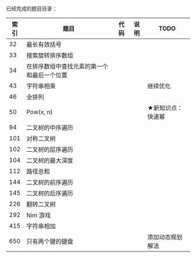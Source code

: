 已经完成的题目目录：

| 索引 | 题目                                       | 代码 | 说明 | TODO              |
| ---- | ------------------------------------------ | ---- | ---- | ----------------- |
| 32   | 最长有效括号                               |      |      |                   |
| 33   | 搜索旋转排序数组                           |      |      |                   |
| 34   | 在排序数组中查找元素的第一个和最后一个位置 |      |      |                   |
| 43   | 字符串相乘                                 |      |      | 继续优化          |
| 46   | 全排列                                     |      |      |                   |
| 50   | Pow(x, n)                                  |      |      | ★新知识点：快速幂 |
| 94   | 二叉树的中序遍历                           |      |      |                   |
| 101  | 对称二叉树                                 |      |      |                   |
| 102  | 二叉树的层序遍历                           |      |      |                   |
| 104  | 二叉树的最大深度                           |      |      |                   |
| 112  | 路径总和                                   |      |      |                   |
| 144  | 二叉树的前序遍历                           |      |      |                   |
| 145  | 二叉树的后序遍历                           |      |      |                   |
| 226  | 翻转二叉树                                 |      |      |                   |
| 292  | Nim 游戏                                   |      |      |                   |
| 415  | 字符串相加                                 |      |      |                   |
| 650  | 只有两个键的键盘                           |      |      | 添加动态规划解法  |